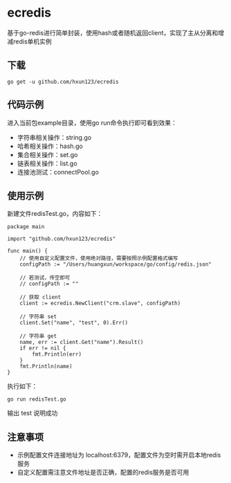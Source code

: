 # ecredis
基于go-redis进行简单封装，使用hash或者随机返回client，实现了主从分离和增减redis单机实例
## 下载
`go get -u github.com/hxun123/ecredis`
## 代码示例
进入当前包example目录，使用go run命令执行即可看到效果：
* 字符串相关操作：string.go
* 哈希相关操作：hash.go
* 集合相关操作：set.go
* 链表相关操作：list.go
* 连接池测试：connectPool.go
## 使用示例
新建文件redisTest.go，内容如下：
```
package main

import "github.com/hxun123/ecredis"

func main() {
    // 使用自定义配置文件，使用绝对路径，需要按照示例配置格式编写
    configPath := "/Users/huangxun/workspace/go/config/redis.json"

    // 若测试，传空即可
    // configPath := ""

    // 获取 client
    client := ecredis.NewClient("crm.slave", configPath)

    // 字符串 set
    client.Set("name", "test", 0).Err()

    // 字符串 get
    name, err := client.Get("name").Result()
    if err != nil {
        fmt.Println(err)
    }
    fmt.Println(name)
}
```
执行如下：
```
go run redisTest.go
```
输出 test 说明成功
## 注意事项
* 示例配置文件连接地址为 localhost:6379，配置文件为空时需开启本地redis服务
* 自定义配置需注意文件地址是否正确，配置的redis服务是否可用